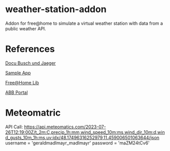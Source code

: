 # weather-station-addon

Addon for free@home to simulate a virtual weather station with data from a public weather API. 

# References

[Docu Busch und Jaeger](https://busch-jaeger.github.io/free-at-home-addon-development-kit-documentation-preview/)

[Sample App](https://github.com/Busch-Jaeger/node-free-at-home-example)

[Free@Home Lib](https://github.com/Busch-Jaeger/node-free-at-home-example)

[ABB Portal](https://developer.eu.mybuildings.abb.com/tutorials)

# Meteomatric 

API Call: https://api.meteomatics.com/2023-07-26T12:19:00Z/t_2m:C,precip_1h:mm,wind_speed_10m:ms,wind_dir_10m:d,wind_gusts_10m_1h:ms,uv:idx/48.17496316252979,11.459006501063644/json
username = 'geraldmadlmayr_madlmayr'
password = 'maZM24tCv6'



